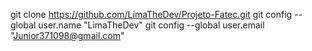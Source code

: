 git clone https://github.com/LimaTheDev/Projeto-Fatec.git
git config --global user.name "LimaTheDev"
git config --global user.email "Junior371098@gmail.com"
